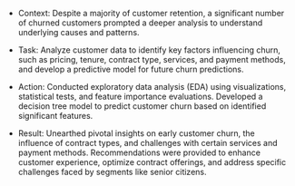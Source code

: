 - Context: Despite a majority of customer retention, a significant number of churned customers prompted a deeper analysis to understand underlying causes and patterns.

- Task: Analyze customer data to identify key factors influencing churn, such as pricing, tenure, contract type, services, and payment methods, and develop a predictive model for future churn predictions.

- Action: Conducted exploratory data analysis (EDA) using visualizations, statistical tests, and feature importance evaluations. Developed a decision tree model to predict customer churn based on identified significant features.

- Result: Unearthed pivotal insights on early customer churn, the influence of contract types, and challenges with certain services and payment methods. Recommendations were provided to enhance customer experience, optimize contract offerings, and address specific challenges faced by segments like senior citizens. 
